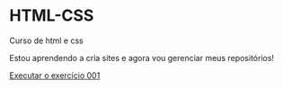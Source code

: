 # HTML-CSS
 Curso de html e css

Estou aprendendo a cria sites e agora vou gerenciar meus repositórios!

<a href="https://adelon-santos.github.io/HTML-CSS/Exercicios/ex001/index.html"> Executar o exercício 001 </a>